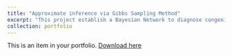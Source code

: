```yaml
---
title: "Approximate inference via Gibbs Sampling Method"
excerpt: "This project establish a Bayesian Network to diagnose congenital heart disease in a new born blue baby<br/><img src='/images/Inference.png'>"
collection: portfolio
--- 
```

This is an item in your portfolio. 
[Download here](http://Wendy0601.github.io/files/Approximate_Inference.pdf)

